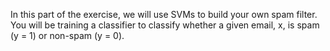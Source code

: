 In this part of the exercise, we will use SVMs to build your own spam filter.
You will be training a classifier to classify whether a given email, x, is spam (y = 1) or non-spam (y = 0).

